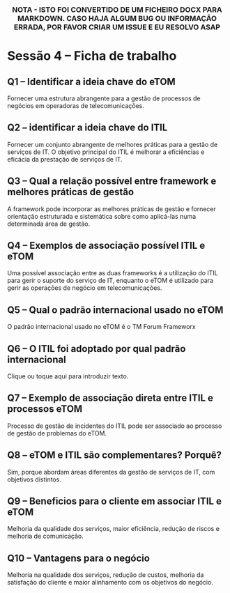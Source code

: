 <div align="center">
<h3>

**NOTA - ISTO FOI CONVERTIDO DE UM FICHEIRO DOCX PARA MARKDOWN. CASO HAJA ALGUM BUG OU INFORMAÇÃO ERRADA, POR FAVOR CRIAR UM ISSUE E EU RESOLVO ASAP**

</h>
</div>

# Sessão 4 – Ficha de trabalho

## Q1 – Identificar a ideia chave do eTOM

Fornecer uma estrutura abrangente para a gestão de processos de negócios
em operadoras de telecomunicações.

## Q2 – identificar a ideia chave do ITIL

Fornecer um conjunto abrangente de melhores práticas para a gestão de
serviços de IT. O objetivo principal do ITIL é melhorar a eficiências e
eficácia da prestação de serviços de IT.

## Q3 – Qual a relação possível entre framework e melhores práticas de gestão

A framework pode incorporar as melhores práticas de gestão e fornecer
orientação estruturada e sistemática sobre como aplicá-las numa
determinada área de gestão.

## Q4 – Exemplos de associação possível ITIL e eTOM

Uma possível associação entre as duas frameworks é a utilização do ITIL
para gerir o suporte do serviço de IT, enquanto o eTOM é utilizado para
gerir as operações de negócio em telecomunicações.

## Q5 – Qual o padrão internacional usado no eTOM

O padrão internacional usado no eTOM é o TM Forum Frameworx

## Q6 – O ITIL foi adoptado por qual padrão internacional

Clique ou toque aqui para introduzir texto.

## Q7 – Exemplo de associação direta entre ITIL e processos eTOM

Processo de gestão de incidentes do ITIL pode ser associado ao processo
de gestão de problemas do eTOM.

## Q8 – eTOM e ITIL são complementares? Porquê?

Sim, porque abordam áreas diferentes da gestão de serviços de IT, com
objetivos distintos.

## Q9 – Beneficios para o cliente em associar ITIL e eTOM

Melhoria da qualidade dos serviços, maior eficiência, redução de riscos
e melhoria de comunicação.

## Q10 – Vantagens para o negócio

Melhoria na qualidade dos serviços, redução de custos, melhoria da
satisfação do cliente e maior alinhamento com os objetivos do negócio.